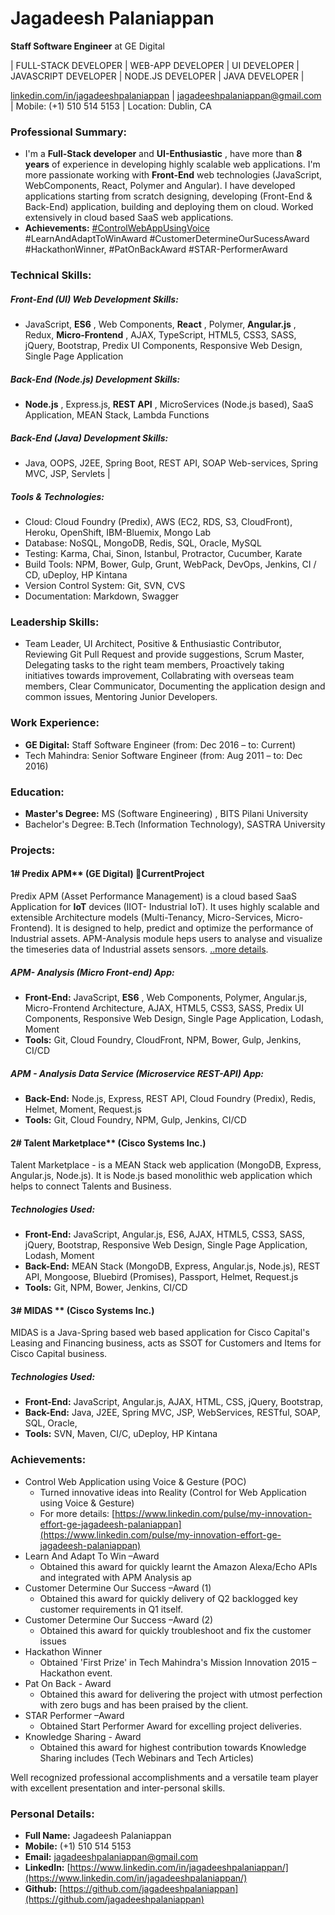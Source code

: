 
# Jagadeesh Palaniappan
**Staff Software Engineer** at GE Digital

| FULL-STACK DEVELOPER |  WEB-APP DEVELOPER  |  UI DEVELOPER  |  JAVASCRIPT DEVELOPER  | NODE.JS DEVELOPER  | JAVA DEVELOPER |

[linkedin.com/in/jagadeeshpalaniappan](https://www.linkedin.com/in/jagadeeshpalaniappan/)
| [jagadeeshpalaniappan@gmail.com](mailto:jagadeeshpalaniappan@gmail.com)
| Mobile: (+1) 510 514 5153 | Location: Dublin, CA




### Professional Summary:

- I&#39;m a **Full-Stack developer** and **UI-Enthusiastic** , have more than **8 years** of experience in developing highly scalable web applications. I&#39;m more passionate working with **Front-End** web technologies (JavaScript, WebComponents, React, Polymer and Angular). I have developed applications starting from scratch designing, developing (Front-End &amp; Back-End) application, building and deploying them on cloud. Worked extensively in cloud based SaaS web applications.
- **Achievements:** [#ControlWebAppUsingVoice](https://www.linkedin.com/pulse/my-innovation-effort-ge-jagadeesh-palaniappan) #LearnAndAdaptToWinAward #CustomerDetermineOurSucessAward #HackathonWinner, #PatOnBackAward #STAR-PerformerAward

### Technical Skills:

##### Front-End (UI) Web Development Skills:

- JavaScript, **ES6** , Web Components, **React** , Polymer, **Angular.js** , Redux, **Micro-Frontend** , AJAX, TypeScript, HTML5, CSS3, SASS, jQuery, Bootstrap, Predix UI Components, Responsive Web Design, Single Page Application

##### Back-End (Node.js) Development Skills:

- **Node.js** , Express.js, **REST API** , MicroServices (Node.js based), SaaS Application, MEAN Stack, Lambda Functions

##### Back-End (Java) Development Skills:

- Java, OOPS, J2EE, Spring Boot, REST API, SOAP Web-services, Spring MVC, JSP, Servlets
 |


##### Tools &amp; Technologies:

- Cloud: Cloud Foundry (Predix), AWS (EC2, RDS, S3, CloudFront), Heroku, OpenShift, IBM-Bluemix, Mongo Lab
- Database: NoSQL, MongoDB, Redis, SQL, Oracle, MySQL
- Testing: Karma, Chai, Sinon, Istanbul, Protractor, Cucumber, Karate
- Build Tools: NPM, Bower, Gulp, Grunt, WebPack, DevOps, Jenkins, CI / CD, uDeploy, HP Kintana
- Version Control System: Git, SVN, CVS
- Documentation: Markdown, Swagger

### Leadership Skills:

- Team Leader, UI Architect, Positive &amp; Enthusiastic Contributor, Reviewing Git Pull Request and provide suggestions, Scrum Master, Delegating tasks to the right team members, Proactively taking initiatives towards improvement, Collabrating with overseas team members, Clear Communicator, Documenting the application design and common issues, Mentoring Junior Developers.

### Work Experience:

- **GE Digital:** Staff Software Engineer (from: Dec 2016 – to: Current)
- Tech Mahindra: Senior Software Engineer (from: Aug 2011 – to: Dec 2016)

### Education:

- **Master&#39;s Degree:** MS (Software Engineering) , BITS Pilani University
- Bachelor&#39;s Degree: B.Tech (Information Technology), SASTRA University

### Projects:

#### 1# Predix APM** (GE Digital)   CurrentProject

Predix APM (Asset Performance Management) is a cloud based SaaS Application for **IoT** devices (IIOT- Industrial IoT). It uses highly scalable and extensible Architecture models (Multi-Tenancy, Micro-Services, Micro-Frontend). It is designed to help, predict and optimize the performance of Industrial assets.  APM-Analysis module heps users to analyse and visualize the timeseries data of Industrial assets sensors. [..more details](https://www.ge.com/digital/applications/asset-performance-management).

##### APM- Analysis (Micro Front-end) App:

- **Front-End:** JavaScript, **ES6** , Web Components, Polymer, Angular.js, Micro-Frontend Architecture, AJAX, HTML5, CSS3, SASS, Predix UI Components, Responsive Web Design, Single Page Application, Lodash, Moment
- **Tools:** Git, Cloud Foundry, CloudFront, NPM, Bower, Gulp, Jenkins, CI/CD

##### APM - Analysis Data Service (Microservice REST-API) App:

- **Back-End:** Node.js, Express, REST API, Cloud Foundry (Predix), Redis, Helmet, Moment, Request.js
- **Tools:** Git, Cloud Foundry, NPM, Gulp, Jenkins, CI/CD



#### 2# Talent Marketplace** (Cisco Systems Inc.)

Talent Marketplace - is a MEAN Stack web application (MongoDB, Express, Angular.js, Node.js). It is Node.js based monolithic web application which helps to connect Talents and Business.

##### Technologies Used:

- **Front-End:** JavaScript, Angular.js, ES6, AJAX, HTML5, CSS3, SASS, jQuery, Bootstrap, Responsive Web Design, Single Page Application, Lodash, Moment
- **Back-End:** MEAN Stack (MongoDB, Express, Angular.js, Node.js), REST API, Mongoose, Bluebird (Promises), Passport, Helmet, Request.js
- **Tools:** Git, NPM, Bower, Jenkins, CI/CD

#### 3# MIDAS  ** (Cisco Systems Inc.)

MIDAS is a Java-Spring based web based application for Cisco Capital&#39;s Leasing and Financing business, acts as SSOT for Customers and Items for Cisco Capital business.

##### Technologies Used:

- **Front-End:** JavaScript, Angular.js, AJAX, HTML, CSS, jQuery, Bootstrap,
- **Back-End:** Java, J2EE, Spring MVC, JSP, WebServices, RESTful, SOAP, SQL, Oracle,
- **Tools:** SVN, Maven, CI/C, uDeploy, HP Kintana

### Achievements:

- Control Web Application using Voice &amp; Gesture (POC)
  - Turned innovative ideas into Reality (Control for Web Application using Voice &amp; Gesture)
  - For more details: [https://www.linkedin.com/pulse/my-innovation-effort-ge-jagadeesh-palaniappan](https://www.linkedin.com/pulse/my-innovation-effort-ge-jagadeesh-palaniappan)
- Learn And Adapt To Win –Award
  - Obtained this award for quickly learnt the Amazon Alexa/Echo APIs and integrated with APM Analysis ap
- Customer Determine Our Success –Award (1)
  - Obtained this award for quickly delivery of Q2 backlogged key customer requirements in Q1 itself.
- Customer Determine Our Success –Award (2)
  - Obtained this award for quickly troubleshoot and fix the customer issues
- Hackathon Winner
  - Obtained &#39;First Prize&#39; in Tech Mahindra&#39;s Mission Innovation 2015 – Hackathon event.
- Pat On Back - Award
  - Obtained this award for delivering the project with utmost perfection with zero bugs and has been praised by the client.
- STAR Performer –Award
  - Obtained Start Performer Award for excelling project deliveries.
- Knowledge Sharing - Award
  - Obtained this award for highest contribution towards Knowledge Sharing includes (Tech Webinars and Tech Articles)



Well recognized professional accomplishments and a versatile team player with excellent presentation and inter-personal skills.



### Personal Details:

- **Full Name:**    Jagadeesh Palaniappan
- **Mobile:**       (+1) 510 514 5153
- **Email:**        [jagadeeshpalaniappan@gmail.com](mailto:jagadeeshpalaniappan@gmail.com)
- **LinkedIn:**     [https://www.linkedin.com/in/jagadeeshpalaniappan/](https://www.linkedin.com/in/jagadeeshpalaniappan/)
- **Github:**       [https://github.com/jagadeeshpalaniappan](https://github.com/jagadeeshpalaniappan)
